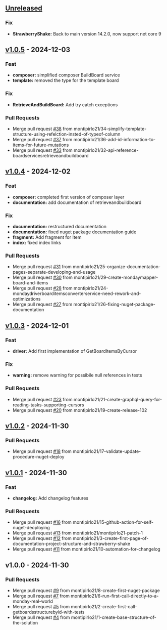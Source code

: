 <a name="unreleased"></a>
## [Unreleased]

### Fix
- **StrawberryShake:** Back to main version 14.2.0, now support net core 9


<a name="v1.0.5"></a>
## [v1.0.5] - 2024-12-03
### Feat
- **composer:** simplified composer BuildBoard service
- **template:** removed the type for the template board

### Fix
- **RetrieveAndBuildBoard:** Add try catch exceptions

### Pull Requests
- Merge pull request [#38](https://github.com/montipirlo21/OpenMonday/issues/38) from montipirlo21/34-simplify-template-structure-using-refelction-insted-of-typeof-column
- Merge pull request [#37](https://github.com/montipirlo21/OpenMonday/issues/37) from montipirlo21/36-add-id-information-to-items-for-future-mutations
- Merge pull request [#33](https://github.com/montipirlo21/OpenMonday/issues/33) from montipirlo21/32-api-reference-boardservicesretrieveandbuildboard


<a name="v1.0.4"></a>
## [v1.0.4] - 2024-12-02
### Feat
- **composer:** completed first version of composer layer
- **documentation:** add documentation of retrieveandbuildboard

### Fix
- **documentation:** restructured documentation
- **documentation:** fixed nuget package documentation guide
- **fragment:** Add fragment for Item
- **index:** fixed index links

### Pull Requests
- Merge pull request [#31](https://github.com/montipirlo21/OpenMonday/issues/31) from montipirlo21/25-organize-documentation-pages-separate-developing-and-usage
- Merge pull request [#30](https://github.com/montipirlo21/OpenMonday/issues/30) from montipirlo21/29-create-mondaymapper-board-and-items
- Merge pull request [#28](https://github.com/montipirlo21/OpenMonday/issues/28) from montipirlo21/24-mondaydriverboarditemsconverterservice-need-rework-and-optimizations
- Merge pull request [#27](https://github.com/montipirlo21/OpenMonday/issues/27) from montipirlo21/26-fixing-nuget-package-documentation


<a name="v1.0.3"></a>
## [v1.0.3] - 2024-12-01
### Feat
- **driver:** Add first implementation of GetBoardItemsByCursor

### Fix
- **warning:** remove warning for possibile null references in tests

### Pull Requests
- Merge pull request [#23](https://github.com/montipirlo21/OpenMonday/issues/23) from montipirlo21/21-create-graphql-query-for-reading-tasks-supporting-cursors
- Merge pull request [#20](https://github.com/montipirlo21/OpenMonday/issues/20) from montipirlo21/19-create-release-102


<a name="v1.0.2"></a>
## [v1.0.2] - 2024-11-30
### Pull Requests
- Merge pull request [#18](https://github.com/montipirlo21/OpenMonday/issues/18) from montipirlo21/17-validate-update-procedure-nuget-deploy


<a name="v1.0.1"></a>
## [v1.0.1] - 2024-11-30
### Feat
- **changelog:** Add changelog features

### Pull Requests
- Merge pull request [#16](https://github.com/montipirlo21/OpenMonday/issues/16) from montipirlo21/15-github-action-for-self-nuget-deoploying
- Merge pull request [#13](https://github.com/montipirlo21/OpenMonday/issues/13) from montipirlo21/montipirlo21-patch-1
- Merge pull request [#12](https://github.com/montipirlo21/OpenMonday/issues/12) from montipirlo21/3-create-first-page-of-documentation-project-structure-and-strawberry-shake
- Merge pull request [#11](https://github.com/montipirlo21/OpenMonday/issues/11) from montipirlo21/10-automation-for-changelog


<a name="v1.0.0"></a>
## v1.0.0 - 2024-11-30
### Pull Requests
- Merge pull request [#9](https://github.com/montipirlo21/OpenMonday/issues/9) from montipirlo21/8-create-first-nuget-package
- Merge pull request [#7](https://github.com/montipirlo21/OpenMonday/issues/7) from montipirlo21/6-run-first-call-directly-to-a-monday-real-world
- Merge pull request [#5](https://github.com/montipirlo21/OpenMonday/issues/5) from montipirlo21/2-create-first-call-getboardsstructurebyid-with-tests
- Merge pull request [#4](https://github.com/montipirlo21/OpenMonday/issues/4) from montipirlo21/1-create-base-structure-of-the-solution


[Unreleased]: https://github.com/montipirlo21/OpenMonday/compare/v1.0.5...HEAD
[v1.0.5]: https://github.com/montipirlo21/OpenMonday/compare/v1.0.4...v1.0.5
[v1.0.4]: https://github.com/montipirlo21/OpenMonday/compare/v1.0.3...v1.0.4
[v1.0.3]: https://github.com/montipirlo21/OpenMonday/compare/v1.0.2...v1.0.3
[v1.0.2]: https://github.com/montipirlo21/OpenMonday/compare/v1.0.1...v1.0.2
[v1.0.1]: https://github.com/montipirlo21/OpenMonday/compare/v1.0.0...v1.0.1
